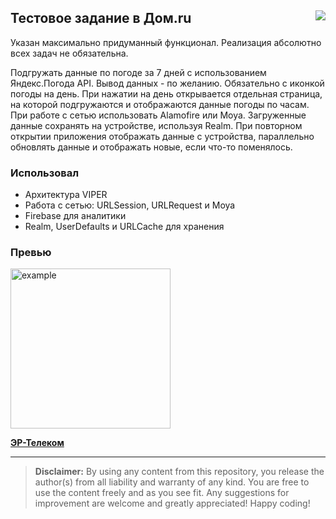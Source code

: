 <h2>Тестовое задание в Дом.ru<img src="https://tinyurl.com/4w52uv2h" align="right"></h2>

Указан максимально придуманный функционал. Реализация абсолютно всех задач не обязательна.

Подгружать данные по погоде за 7 дней с использованием Яндекс.Погода API. Вывод данных - по желанию. Обязательно с иконкой погоды на день. При нажатии на день открывается отдельная страница, на которой подгружаются и отображаются данные погоды по часам. При работе с сетью использовать Alamofire или Moya. Загруженные данные сохранять на устройстве, используя Realm. При повторном открытии приложения отображать данные с устройства, параллельно обновлять данные и отображать новые, если что-то поменялось.

<h3>Использовал</h3>

- Архитектура VIPER<br>
- Работа с сетью: URLSession, URLRequest и Moya<br>
- Firebase для аналитики<br>
- Realm, UserDefaults и URLCache для хранения

<h3>Превью</h3>

<img width="256" alt="example" src="https://media.giphy.com/media/Gg96sLG48i1a6pRnCM/giphy.gif"><br>

<a href="https://ertelecom.ru"><b>ЭР-Телеком</b></a>

<hr>

<blockquote>
<b>Disclaimer:</b> By using any content from this repository, you release the author(s) from all liability and warranty of any kind. You are free to use the content freely and as you see fit. Any suggestions for improvement are welcome and greatly appreciated! Happy coding!
</blockquote>
